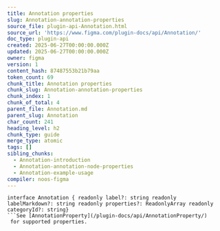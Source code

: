 ```yaml
---
title: Annotation properties
slug: Annotation-annotation-properties
source_file: plugin-api-Annotation.html
source_url: 'https://www.figma.com/plugin-docs/api/Annotation/'
doc_type: plugin-api
created: 2025-06-27T00:00:00.000Z
updated: 2025-06-27T00:00:00.000Z
owner: figma
version: 1
content_hash: 87487553b21b79aa
token_count: 69
chunk_title: Annotation properties
chunk_slug: Annotation-annotation-properties
chunk_index: 1
chunk_of_total: 4
parent_file: Annotation.md
parent_slug: Annotation
char_count: 241
heading_level: h2
chunk_type: guide
merge_type: atomic
tags: []
sibling_chunks:
  - Annotation-introduction
  - Annotation-annotation-node-properties
  - Annotation-example-usage
compiler: noos-figma
---
```


```
interface Annotation { readonly label?: string readonly labelMarkdown?: string readonly properties?: ReadonlyArray readonly categoryId?: string}
```See [AnnotationProperty](/plugin-docs/api/AnnotationProperty/)
 for supported properties.

